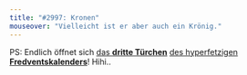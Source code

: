 ```yaml
---
title: "#2997: Kronen"
mouseover: "Vielleicht ist er aber auch ein Krönig."
---
```


PS:
Endlich öffnet sich <a href="http://www.fonflatter.de/2013/12/03/das-3-tuerchen" title="Das 3. Türchen">das <strong>dritte Türchen</strong></a> <a href="http://www.fonflatter.de/der-fetzige-fredventskalender-2013" title="Der hyperfetzige Fredventskalender 2013">des hyperfetzigen <strong>Fredventskalenders</strong></a>!
Hihi..

